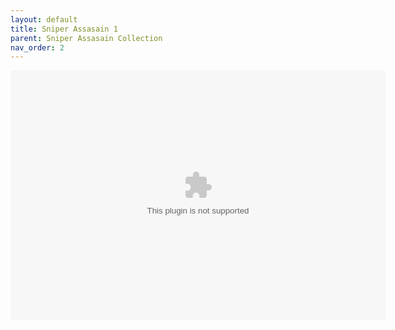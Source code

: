 ```yaml
---
layout: default
title: Sniper Assasain 1
parent: Sniper Assasain Collection
nav_order: 2
---
```


<script src="https://monkey3three.github.io/unblocked88.github.io/ruffle/ruffle-nightly-2022_11_08-web-selfhosted/ruffle.js"></script>
<object width="600" height="400">
<param name="movie" value="https://monkey3three.github.io/unblocked88.github.io/flash/flash game files/Sniper Assassin.swf">
<embed src="https://monkey3three.github.io/unblocked88.github.io/flash/flash game files/Sniper Assassin.swf" width="600" height="400">
</embed>
</object>